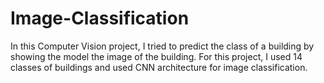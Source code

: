 # Image-Classification
In this Computer Vision project, I tried to predict the class of a building by showing the model the image of the building. For this project, I used 14 classes of buildings and used CNN architecture for image classification.
